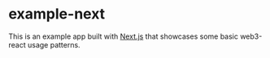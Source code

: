 # example-next

This is an example app built with [Next.js](https://nextjs.org/) that showcases some basic web3-react usage patterns.
